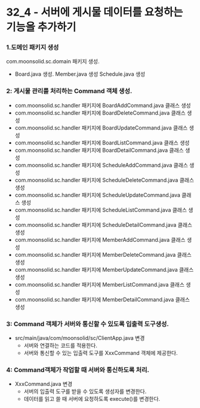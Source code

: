 # 32_4 - 서버에 게시물 데이터를 요청하는 기능을 추가하기

### 1.도메인 패키지 생성

com.moonsolid.sc.domain 패키지 생성.

- Board.java 생성.
  Member.java 생성
  Schedule.java 생성

###  2: 게시물 관리를 처리하는 Command 객체 생성.

- com.moonsolid.sc.handler 패키지에 BoardAddCommand.java 클래스 생성
- com.moonsolid.sc.handler 패키지에 BoardDeleteCommand.java 클래스 생성
- com.moonsolid.sc.handler 패키지에 BoardUpdateCommand.java 클래스 생성
- com.moonsolid.sc.handler 패키지에 BoardListCommand.java 클래스 생성
- com.moonsolid.sc.handler 패키지에 BoardDetailCommand.java 클래스 생성
- com.moonsolid.sc.handler 패키지에 ScheduleAddCommand.java 클래스 생성
- com.moonsolid.sc.handler 패키지에 ScheduleDeleteCommand.java 클래스 생성
- com.moonsolid.sc.handler 패키지에 ScheduleUpdateCommand.java 클래스 생성
- com.moonsolid.sc.handler 패키지에 ScheduleListCommand.java 클래스 생성
- com.moonsolid.sc.handler 패키지에 ScheduleDetailCommand.java 클래스 생성
- com.moonsolid.sc.handler 패키지에 MemberAddCommand.java 클래스 생성
- com.moonsolid.sc.handler 패키지에 MemberDeleteCommand.java 클래스 생성
- com.moonsolid.sc.handler 패키지에 MemberUpdateCommand.java 클래스 생성
- com.moonsolid.sc.handler 패키지에 MemberListCommand.java 클래스 생성
- com.moonsolid.sc.handler 패키지에 MemberDetailCommand.java 클래스 생성

###  3: Command 객체가 서버와 통신할 수 있도록 입출력 도구생성.

- src/main/java/com/moonsolid/sc/ClientApp.java 변경
  - 서버와 연결하는 코드를 적용한다.
  - 서버와 통신할 수 있는 입출력 도구를 XxxCommand 객체에 제공한다.
  
###  4: Command객체가 작업할 때 서버와 통신하도록 처리.

- XxxCommand.java 변경
  - 서버의 입출력 도구를 받을 수 있도록 생성자를 변경한다.
  - 데이터를 읽고 쓸 때 서버에 요청하도록 execute()를 변경한다.



